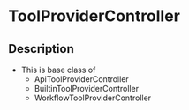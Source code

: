 # ToolProviderController

## Description
- This is base class of
    - ApiToolProviderController
    - BuiltinToolProviderController
    - WorkflowToolProviderController